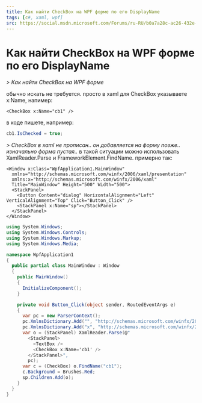 ```yaml
---
title: Как найти CheckBox на WPF форме по его DisplayName
tags: [c#, xaml, wpf]
src: https://social.msdn.microsoft.com/Forums/ru-RU/b0a7a28c-ac26-432e-a721-b9bd85313aa1/-checkbox-wpf-displayname?forum=fordesktopru 
---
```

# Как найти CheckBox на WPF форме по его DisplayName
*> Как найти CheckBox на WPF форме*

обычно искать не требуется. просто в xaml для CheckBox указываете x:Name, напимер:
```xaml
<CheckBox x:Name="cb1" />
```
в коде пишете, например:
```c#
cb1.IsChecked = true;
```
*> CheckBox в xaml не прописан.. он добавляется на форму позже.. изначально форма пустая..*
в такой ситуации можно использовать XamlReader.Parse и FrameworkElement.FindName.
примерно так:
```xaml
<Window x:Class="WpfApplication1.MainWindow"
  xmlns="http://schemas.microsoft.com/winfx/2006/xaml/presentation"
  xmlns:x="http://schemas.microsoft.com/winfx/2006/xaml"
  Title="MainWindow" Height="500" Width="500">
  <StackPanel>
    <Button Content="dialog" HorizontalAlignment="Left" VerticalAlignment="Top" Click="Button_Click" />
    <StackPanel x:Name="sp"></StackPanel>
  </StackPanel>
</Window>
```
```c#
using System.Windows;
using System.Windows.Controls;
using System.Windows.Markup;
using System.Windows.Media;

namespace WpfApplication1
{
  public partial class MainWindow : Window
  {
    public MainWindow()
    {
      InitializeComponent();
    }

    private void Button_Click(object sender, RoutedEventArgs e)
    {
      var pc = new ParserContext();
      pc.XmlnsDictionary.Add("", "http://schemas.microsoft.com/winfx/2006/xaml/presentation");
      pc.XmlnsDictionary.Add("x", "http://schemas.microsoft.com/winfx/2006/xaml");
      var o = (StackPanel) XamlReader.Parse(@"
        <StackPanel>
          <TextBox /> 
          <CheckBox x:Name='cb1' />
        </StackPanel>", 
        pc);
      var c = (CheckBox) o.FindName("cb1");
      c.Background = Brushes.Red;
      sp.Children.Add(o);
    }
  }
}
```
